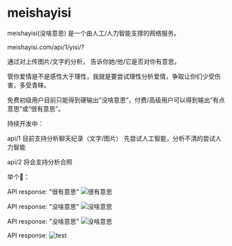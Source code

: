 # meishayisi
meishayisi(没啥意思) 是一个由人工/人力智能支撑的网络服务。

meishayisi.com/api/1/yisi/?

通过对上传图片/文字的分析，
告诉你她/他/它是否对你有意思。

管你爱情是不是感性大于理性，我就是要尝试理性分析爱情，争取让你们少受伤害，多受青睐。

免费初级用户目前只能得到硬输出“没啥意思”，付费/高级用户可以得到输出“有点意思”或“很有意思”。

持续开发中：

api/1 目前支持分析聊天纪录（文字/图片）
先尝试人工智能，分析不清的尝试人力智能

api/2 将会支持分析合照


举个🌰：

API response: "很有意思" ![很有意思](https://i2.kknews.cc/large/f7c00043d9b380d5615)

API response: "没啥意思" ![没啥意思](http://d.ifengimg.com/mw604/p2.ifengimg.com/yidian/2016_33/e6b4c6f2d2aa614_w533_h300.jpg)

API response: "没啥意思" ![没啥意思](http://ww3.sinaimg.cn/large/9badcc1cjw1e3tw9totm9j20c80h5wfe.jpg)

API response: ![test](https://cloud.githubusercontent.com/assets/435708/26749568/c9ed68ec-47db-11e7-8fea-e56acd5840e9.png)

